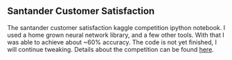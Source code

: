 ## Santander Customer Satisfaction 
The santander customer satisfaction kaggle competition ipython notebook. I used a home grown neural network library, and a few other tools. With that I was able to achieve about ~60% accuracy. The code is not yet finished, I will continue tweaking. Details about the competition can be found [here](https://www.kaggle.com/c/santander-customer-satisfaction).
